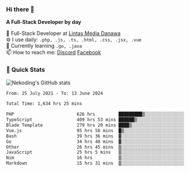 ### Hi there 👋

**A Full-Stack Developer by day**

🔭 Full-Stack Developer at [Lintas Media Danawa](https://www.lintasmediadanawa.com/)  
⚙️ I use daily: `.php, .js, .ts, .html, .css, .jsx, .vue`  
🌱 Currently learning `.go, .java`  
📫 How to reach me: [Discord](https://discordapp.com/users/984448732999327766)  [Facebook](https://fb.me/tyvandi)  

### 🚀 Quick Stats  

![Nekoding's GitHub stats](https://github-readme-stats.vercel.app/api?username=nekoding&show_icons=true)

<!--START_SECTION:waka-->

```txt
From: 25 July 2021 - To: 13 June 2024

Total Time: 1,634 hrs 25 mins

PHP                        626 hrs         █████████▒░░░░░░░░░░░░░░░   37.68 %
TypeScript                 409 hrs 53 mins ██████▒░░░░░░░░░░░░░░░░░░   24.67 %
Blade Template             279 hrs 20 mins ████▒░░░░░░░░░░░░░░░░░░░░   16.82 %
Vue.js                     95 hrs 58 mins  █▒░░░░░░░░░░░░░░░░░░░░░░░   05.78 %
Bash                       39 hrs 36 mins  ▓░░░░░░░░░░░░░░░░░░░░░░░░   02.38 %
Go                         34 hrs 48 mins  ▓░░░░░░░░░░░░░░░░░░░░░░░░   02.10 %
Other                      26 hrs 45 mins  ▒░░░░░░░░░░░░░░░░░░░░░░░░   01.61 %
JavaScript                 25 hrs 5 mins   ▒░░░░░░░░░░░░░░░░░░░░░░░░   01.51 %
Nim                        16 hrs          ▒░░░░░░░░░░░░░░░░░░░░░░░░   00.96 %
Markdown                   15 hrs 31 mins  ▒░░░░░░░░░░░░░░░░░░░░░░░░   00.93 %
```

<!--END_SECTION:waka-->

<!--
**nekoding/nekoding** is a ✨ _special_ ✨ repository because its `README.md` (this file) appears on your GitHub profile.

Here are some ideas to get you started:

- 🔭 I’m currently working on ...
- 🌱 I’m currently learning ...
- 👯 I’m looking to collaborate on ...
- 🤔 I’m looking for help with ...
- 💬 Ask me about ...
- 📫 How to reach me: ...
- 😄 Pronouns: ...
- ⚡ Fun fact: ...
-->
